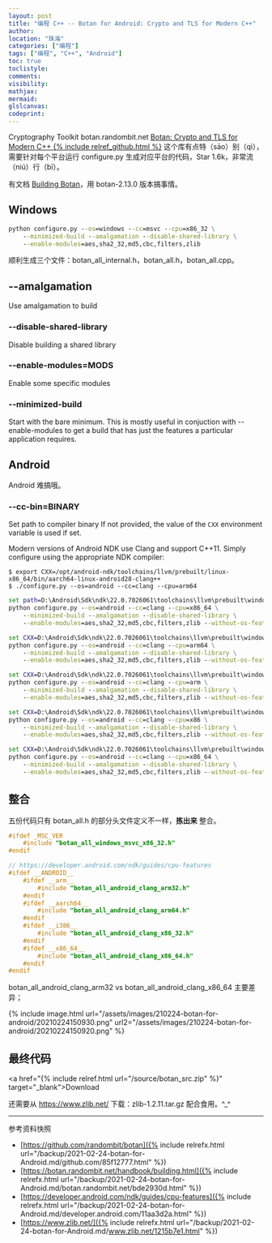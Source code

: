 ```yaml
---
layout: post
title: "编程 C++ -- Botan for Android: Crypto and TLS for Modern C++"
author:
location: "珠海"
categories: ["编程"]
tags: ["编程", "C++", "Android"]
toc: true
toclistyle:
comments:
visibility:
mathjax:
mermaid:
glslcanvas:
codeprint:
---
```


Cryptography Toolkit
botan.randombit.net
[Botan: Crypto and TLS for Modern C++ {% include relref_github.html %}](https://github.com/randombit/botan)
这个库有点特（sāo）别（qì），需要针对每个平台运行 configure.py 生成对应平台的代码，Star 1.6k，非常流（niú）行（bī）。

有文档 [Building Botan](https://botan.randombit.net/handbook/building.html)，用 botan-2.13.0 版本搞事情。


## Windows

```bat
python configure.py --os=windows --cc=msvc --cpu=x86_32 \
    --minimized-build --amalgamation --disable-shared-library \
    --enable-modules=aes,sha2_32,md5,cbc,filters,zlib
```

顺利生成三个文件：botan_all_internal.h，botan_all.h，botan_all.cpp。


## --amalgamation

Use amalgamation to build


### --disable-shared-library

Disable building a shared library


### --enable-modules=MODS

Enable some specific modules


### --minimized-build

Start with the bare minimum. This is mostly useful in conjuction with
--enable-modules to get a build that has just the features
a particular application requires.


## Android

Android 难搞哦。


### --cc-bin=BINARY

Set path to compiler binary
If not provided, the value of the `CXX` environment variable is used if set.

Modern versions of Android NDK use Clang and support C++11.
Simply configure using the appropriate NDK compiler:

```shell
$ export CXX=/opt/android-ndk/toolchains/llvm/prebuilt/linux-x86_64/bin/aarch64-linux-android28-clang++
$ ./configure.py --os=android --cc=clang --cpu=arm64
```

```bat
set path=D:\Android\Sdk\ndk\22.0.7026061\toolchains\llvm\prebuilt\windows-x86_64\bin;%path% # 直接找到 clang++
python configure.py --os=android --cc=clang --cpu=x86_64 \
    --minimized-build --amalgamation --disable-shared-library \
    --enable-modules=aes,sha2_32,md5,cbc,filters,zlib --without-os-feature=getauxval
```

```bat
set CXX=D:\Android\Sdk\ndk\22.0.7026061\toolchains\llvm\prebuilt\windows-x86_64\bin\aarch64-linux-android28-clang++.cmd
python configure.py --os=android --cc=clang --cpu=arm64 \
    --minimized-build --amalgamation --disable-shared-library \
    --enable-modules=aes,sha2_32,md5,cbc,filters,zlib --without-os-feature=getauxval
```

```bat
set CXX=D:\Android\Sdk\ndk\22.0.7026061\toolchains\llvm\prebuilt\windows-x86_64\bin\armv7a-linux-androideabi28-clang++.cmd
python configure.py --os=android --cc=clang --cpu=arm \
    --minimized-build --amalgamation --disable-shared-library \
    --enable-modules=aes,sha2_32,md5,cbc,filters,zlib --without-os-feature=getauxval
```

```bat
set CXX=D:\Android\Sdk\ndk\22.0.7026061\toolchains\llvm\prebuilt\windows-x86_64\bin\i686-linux-android28-clang++.cmd
python configure.py --os=android --cc=clang --cpu=x86 \
    --minimized-build --amalgamation --disable-shared-library \
    --enable-modules=aes,sha2_32,md5,cbc,filters,zlib --without-os-feature=getauxval
```

```bat
set CXX=D:\Android\Sdk\ndk\22.0.7026061\toolchains\llvm\prebuilt\windows-x86_64\bin\x86_64-linux-android28-clang++.cmd
python configure.py --os=android --cc=clang --cpu=x86_64 \
    --minimized-build --amalgamation --disable-shared-library \
    --enable-modules=aes,sha2_32,md5,cbc,filters,zlib --without-os-feature=getauxval
```


## 整合

五份代码只有 botan_all.h 的部分头文件定义不一样，**拣出来** 整合。

```cpp
#ifdef _MSC_VER
    #include "botan_all_windows_msvc_x86_32.h"
#endif

// https://developer.android.com/ndk/guides/cpu-features
#ifdef __ANDROID__
    #ifdef __arm__
        #include "botan_all_android_clang_arm32.h"
    #endif
    #ifdef __aarch64__
        #include "botan_all_android_clang_arm64.h"
    #endif
    #ifdef __i386__
        #include "botan_all_android_clang_x86_32.h"
    #endif
    #ifdef __x86_64__
        #include "botan_all_android_clang_x86_64.h"
    #endif
#endif
```

botan_all_android_clang_arm32 vs botan_all_android_clang_x86_64 主要差异；

{% include image.html url="/assets/images/210224-botan-for-android/20210224150930.png" url2="/assets/images/210224-botan-for-android/20210224150920.png" %}


## 最终代码

<a href="{% include relref.html url="/source/botan_src.zip" %}" target="_blank">Download</a>

还需要从 <https://www.zlib.net/> 下载：zlib-1.2.11.tar.gz 配合食用。^_^



<hr class='reviewline'/>
<p class='reviewtip'><script type='text/javascript' src='{% include relref.html url="/assets/reviewjs/blogs/2021-02-24-botan-for-Android.md.js" %}'></script></p>
<font class='ref_snapshot'>参考资料快照</font>

- [https://github.com/randombit/botan]({% include relrefx.html url="/backup/2021-02-24-botan-for-Android.md/github.com/85f12777.html" %})
- [https://botan.randombit.net/handbook/building.html]({% include relrefx.html url="/backup/2021-02-24-botan-for-Android.md/botan.randombit.net/bde2930d.html" %})
- [https://developer.android.com/ndk/guides/cpu-features]({% include relrefx.html url="/backup/2021-02-24-botan-for-Android.md/developer.android.com/11aa3d2a.html" %})
- [https://www.zlib.net/]({% include relrefx.html url="/backup/2021-02-24-botan-for-Android.md/www.zlib.net/1215b7e1.html" %})
